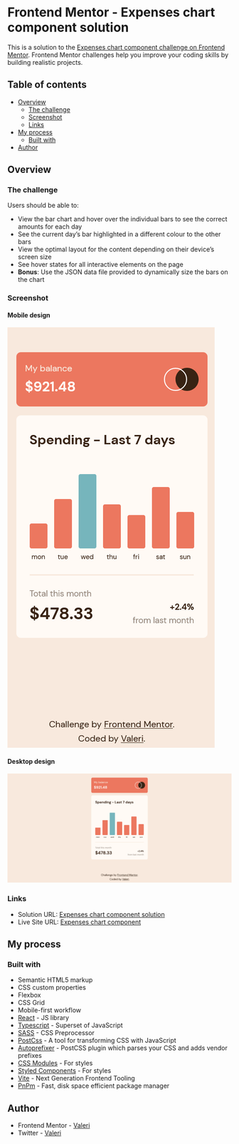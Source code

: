 # Frontend Mentor - Expenses chart component solution

This is a solution to the [Expenses chart component challenge on Frontend Mentor](https://www.frontendmentor.io/challenges/expenses-chart-component-e7yJBUdjwt). Frontend Mentor challenges help you improve your coding skills by building realistic projects.

## Table of contents

-   [Overview](#overview)
    -   [The challenge](#the-challenge)
    -   [Screenshot](#screenshot)
    -   [Links](#links)
-   [My process](#my-process)
    -   [Built with](#built-with)
-   [Author](#author)

## Overview

### The challenge

Users should be able to:

-   View the bar chart and hover over the individual bars to see the correct amounts for each day
-   See the current day’s bar highlighted in a different colour to the other bars
-   View the optimal layout for the content depending on their device’s screen size
-   See hover states for all interactive elements on the page
-   **Bonus**: Use the JSON data file provided to dynamically size the bars on the chart

### Screenshot

#### Mobile design

![](./public/screenshots/screenshot-mobile.png)

#### Desktop design

![](./public/screenshots/screenshot-desktop.png)

### Links

-   Solution URL: [Expenses chart component solution](https://your-solution-url.com)
-   Live Site URL: [Expenses chart component](https://your-live-site-url.com)

## My process

### Built with

-   Semantic HTML5 markup
-   CSS custom properties
-   Flexbox
-   CSS Grid
-   Mobile-first workflow
-   [React](https://reactjs.org/) - JS library
-   [Typescript](https://www.typescriptlang.org/) - Superset of JavaScript
-   [SASS](https://sass-lang.com/) - CSS Preprocessor
-   [PostCss](https://postcss.org/) - A tool for transforming CSS with JavaScript
-   [Autoprefixer](https://github.com/postcss/autoprefixer) - PostCSS plugin which parses your CSS and adds vendor prefixes
-   [CSS Modules](https://github.com/css-modules/css-modules) - For styles
-   [Styled Components](https://styled-components.com/) - For styles
-   [Vite](https://vitejs.dev/) - Next Generation Frontend Tooling
-   [PnPm](https://pnpm.io/) - Fast, disk space efficient package manager

## Author

-   Frontend Mentor - [Valeri](https://www.frontendmentor.io/profile/Valeri85)
-   Twitter - [Valeri](https://twitter.com/Valeri79125128)
